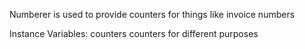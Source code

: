Numberer is used to provide counters for things like invoice numbers

Instance Variables:
	counters	<Dictionary>	 counters for different purposes

